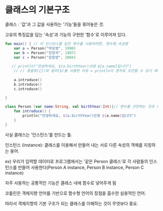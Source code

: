 # 클래스의 기본구조

클래스 : '값'과 그 값을 사용하는 '기능'들을 묶어놓은 것.

고유의 특징값을 담는 '속성'과  기능의 구현한 '함수'로 이루어져 있다.



```kotlin
fun main() { // 이 인스턴스를 담은 변수를 사용하려면, 변수명.속성명
    var a = Person("박보영", 1990)
    var b = Person("전정국", 1997)
    var c = Person("장원영", 2004)
    
   // println("안녕하세요, $(a.birthYear)년생 ${a.name}입니다")
    // // 중괄호({})와 달러($)를 사용한 이유 = println이 문자로 오인할 수 있기 때문
    
    a.introduce()
    b.introduce()
    c.introduce()
    
}

class Person (var name:String, val birthYear:Int){// 변수를 선언하는 것과 형태가 같고, 함수 없이 속성만 갖춘 클래스는 이것만으로도 구현이 완료될 수 있다.
    fun introduce() {
        println("안녕하세요, $(a.birthYear)년생 ${a.name}입니다")
    }
}
```

사실 클래스는 '인스턴스'를 만드는 틀.

인스턴스 (instance): 클래스를 이용해서 만들어 내는 서로 다른 속성의 객체를 지칭하는 용어.

ex) 우리가 입력할 데이터로 프로그램에서는 '같은 Person 클래스'로 각 사람들의 인스턴스를 만들어 사용한다(Person A instance, Person B instance, Person C instance)



자주 사용하는 공통적인 기능은 클래스 내에 함수로 넣어주게 됨

코틀린은 객체지향 언어를 기반으로 함수형 언어의 장점을 흡수한 실용적인 언어.

따라서 객체지향의 기본 구조가 되는 클래스를 이해하는 것이 무엇보다 중요.